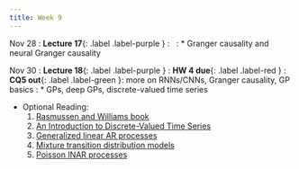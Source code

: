 ```yaml
---
title: Week 9
---
```


Nov 28
: **Lecture 17**{: .label .label-purple } 
  : &nbsp;
: * Granger causality and neural Granger causality

Nov 30
: **Lecture 18**{: .label .label-purple } 
  : **HW 4 due**{: .label .label-red }
: **CQ5 out**{: .label .label-green }: more on RNNs/CNNs, Granger causality, GP basics
: * GPs, deep GPs, discrete-valued time series
  * Optional Reading: 
    1. [Rasmussen and Williams book](http://www.gaussianprocess.org/gpml/chapters/RW.pdf)
    2. [An Introduction to Discrete-Valued Time Series](https://onlinelibrary.wiley.com/doi/book/10.1002/9781119097013)
    3. [Generalized linear AR processes](https://ieeexplore.ieee.org/abstract/document/8558570)
    4. [Mixture transition distribution models](https://epubs.siam.org/doi/10.1137/20M133097X)
    5. [Poisson INAR processes](http://www3.stat.sinica.edu.tw/statistica/j26n4/J26N413/J26N413.html)